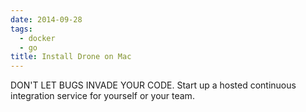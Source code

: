 ```yaml
---
date: 2014-09-28
tags:
  - docker
  - go
title: Install Drone on Mac
---
```


DON'T LET BUGS INVADE YOUR CODE.
Start up a hosted continuous integration service for yourself or your team.


[drone]: http://drone.io
